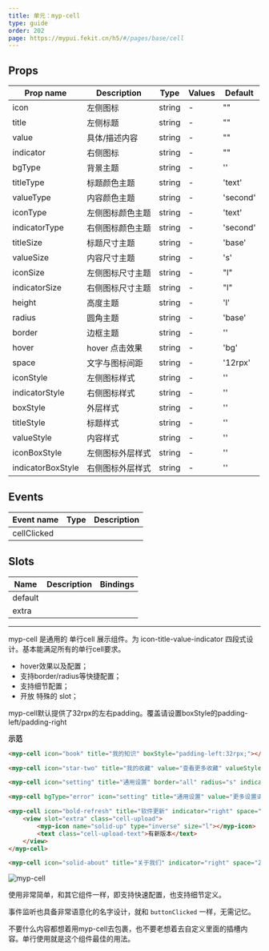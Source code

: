 ```yaml
---
title: 单元：myp-cell
type: guide
order: 202
page: https://mypui.fekit.cn/h5/#/pages/base/cell
---
```


## Props

| Prop name         | Description      | Type   | Values | Default  |
| ----------------- | ---------------- | ------ | ------ | -------- |
| icon              | 左侧图标         | string | -      | ""       |
| title             | 左侧标题         | string | -      | ""       |
| value             | 具体/描述内容    | string | -      | ""       |
| indicator         | 右侧图标         | string | -      | ""       |
| bgType            | 背景主题         | string | -      | ''       |
| titleType         | 标题颜色主题     | string | -      | 'text'   |
| valueType         | 内容颜色主题     | string | -      | 'second' |
| iconType          | 左侧图标颜色主题 | string | -      | 'text'   |
| indicatorType     | 右侧图标颜色主题 | string | -      | 'second' |
| titleSize         | 标题尺寸主题     | string | -      | 'base'   |
| valueSize         | 内容尺寸主题     | string | -      | 's'      |
| iconSize          | 左侧图标尺寸主题 | string | -      | "l"      |
| indicatorSize     | 右侧图标尺寸主题 | string | -      | "l"      |
| height            | 高度主题         | string | -      | 'l'      |
| radius            | 圆角主题         | string | -      | 'base'   |
| border            | 边框主题         | string | -      | ''       |
| hover             | hover 点击效果   | string | -      | 'bg'     |
| space             | 文字与图标间距   | string | -      | '12rpx'  |
| iconStyle         | 左侧图标样式     | string | -      | ''       |
| indicatorStyle    | 右侧图标样式     | string | -      | ''       |
| boxStyle          | 外层样式         | string | -      | ''       |
| titleStyle        | 标题样式         | string | -      | ''       |
| valueStyle        | 内容样式         | string | -      | ''       |
| iconBoxStyle      | 左侧图标外层样式 | string | -      | ''       |
| indicatorBoxStyle | 右侧图标外层样式 | string | -      | ''       |

## Events

| Event name  | Type | Description |
| ----------- | ---- | ----------- |
| cellClicked |      |

## Slots

| Name    | Description | Bindings |
| ------- | ----------- | -------- |
| default |             |          |
| extra   |             |          |

---

myp-cell 是通用的 单行cell 展示组件。为 icon-title-value-indicator 四段式设计。基本能满足所有的单行cell要求。

- hover效果以及配置；
- 支持border/radius等快捷配置；
- 支持细节配置；
- 开放 特殊的 slot；

<p class="tip">myp-cell默认提供了32rpx的左右padding。覆盖请设置boxStyle的padding-left/padding-right</p>

**示范**

```html
<myp-cell icon="book" title="我的知识" boxStyle="padding-left:32rpx;"></myp-cell>

<myp-cell icon="star-two" title="我的收藏" value="查看更多收藏" valueStyle="text-align:right;" indicator="right" boxStyle="padding-left:32rpx;padding-right:32rpx;"></myp-cell>

<myp-cell icon="setting" title="通用设置" border="all" radius="s" indicator="right" boxStyle="padding-left:32rpx;padding-right:32rpx;margin-left:32rpx;margin-right:32rpx;"></myp-cell>

<myp-cell bgType="error" icon="setting" title="通用设置" value="更多设置请查看源码以及文档" iconType="inverse" titleType="inverse" valueType="inverse" indicatorType="inverse" border="none" radius="s" indicator="right" boxStyle="padding-left:32rpx;padding-right:32rpx;margin-left:32rpx;margin-right:32rpx;"></myp-cell>

<myp-cell icon="bold-refresh" title="软件更新" indicator="right" space="24rpx" boxStyle="padding-left:38rpx;padding-right:48rpx;">
	<view slot="extra" class="cell-upload">
		<myp-icon name="solid-up" type="inverse" size="l"></myp-icon>
		<text class="cell-upload-text">有新版本</text>
	</view>
</myp-cell>

<myp-cell icon="solid-about" title="关于我们" indicator="right" space="24rpx" boxStyle="padding-left:38rpx;padding-right:48rpx;" @selected="toAbout"></myp-cell>
```

![myp-cell](/images/doc/cell.jpeg)

使用非常简单，和其它组件一样，即支持快速配置，也支持细节定义。

事件监听也具备非常语意化的名字设计，就和 `buttonClicked` 一样，无需记忆。

<p class="tip">不要什么内容都想着用myp-cell去包裹，也不要老想着去自定义里面的插槽内容。单行使用就是这个组件最佳的用法。</p>
